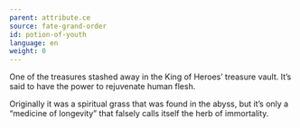 ```yaml
---
parent: attribute.ce
source: fate-grand-order
id: potion-of-youth
language: en
weight: 0
---
```


One of the treasures stashed away in the King of Heroes’ treasure vault.
It’s said to have the power to rejuvenate human flesh.

Originally it was a spiritual grass that was found in the abyss, but it’s only a “medicine of longevity” that falsely calls itself the herb of immortality.
